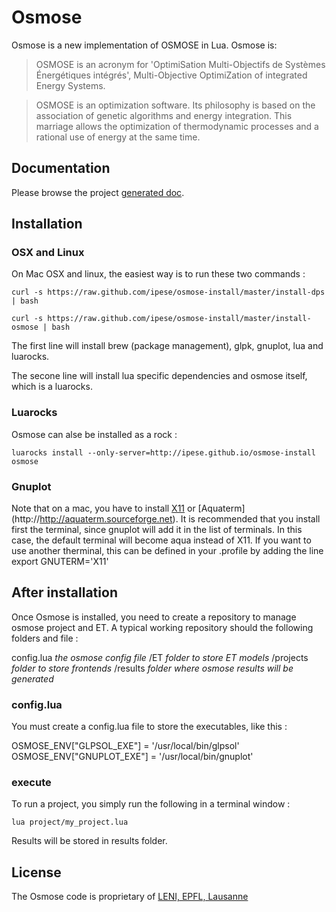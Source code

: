 Osmose
=========
Osmose is a new implementation of OSMOSE in Lua. Osmose is:

> OSMOSE is an acronym for 'OptimiSation Multi-Objectifs de Systèmes Énergétiques intégrés', Multi-Objective OptimiZation of integrated Energy Systems.

> OSMOSE is an optimization software. Its philosophy is based on the association of genetic algorithms and energy integration. This marriage allows the optimization of thermodynamic processes and a rational use of energy at the same time.

## Documentation
Please browse the project [generated doc](http://ipese.github.io/osmose/docs/osmose.html).

## Installation

### OSX and Linux

On Mac OSX and linux, the easiest way is to run these two commands :

	curl -s https://raw.github.com/ipese/osmose-install/master/install-dps | bash

	curl -s https://raw.github.com/ipese/osmose-install/master/install-osmose | bash
	
The first line will install brew (package management), glpk, gnuplot, lua and luarocks.

The secone line will install lua specific dependencies and osmose itself, which is a luarocks.

### Luarocks

Osmose can alse be installed as a rock :

	luarocks install --only-server=http://ipese.github.io/osmose-install osmose

### Gnuplot

Note that on a mac, you have to install [X11](http://xquartz.macosforge.org)  or  [Aquaterm] (http://http://aquaterm.sourceforge.net). It is recommended that you install first the terminal, since gnuplot will add it in the list of terminals. In this case, the default terminal will become aqua instead of X11. If you want to use another therminal, this can be defined in your .profile by adding the line export GNUTERM='X11'

## After installation

Once Osmose is installed, you need to create a repository to manage osmose project and ET. A typical working repository should the following folders and file :

config.lua 		_the osmose config file_
/ET 					_folder to store ET models_
/projects      _folder to store frontends_
/results      _folder where osmose results will be generated_

### config.lua

You must create a config.lua file to store the executables, like this :

OSMOSE_ENV["GLPSOL_EXE"] 	= '/usr/local/bin/glpsol'<br/>
OSMOSE_ENV["GNUPLOT_EXE"] = '/usr/local/bin/gnuplot'

### execute

To run a project, you simply run the following in a terminal window :

	lua project/my_project.lua

Results will be stored in results folder.


## License

The Osmose code is proprietary of [LENI, EPFL, Lausanne](http://leni.epfl.ch/)
